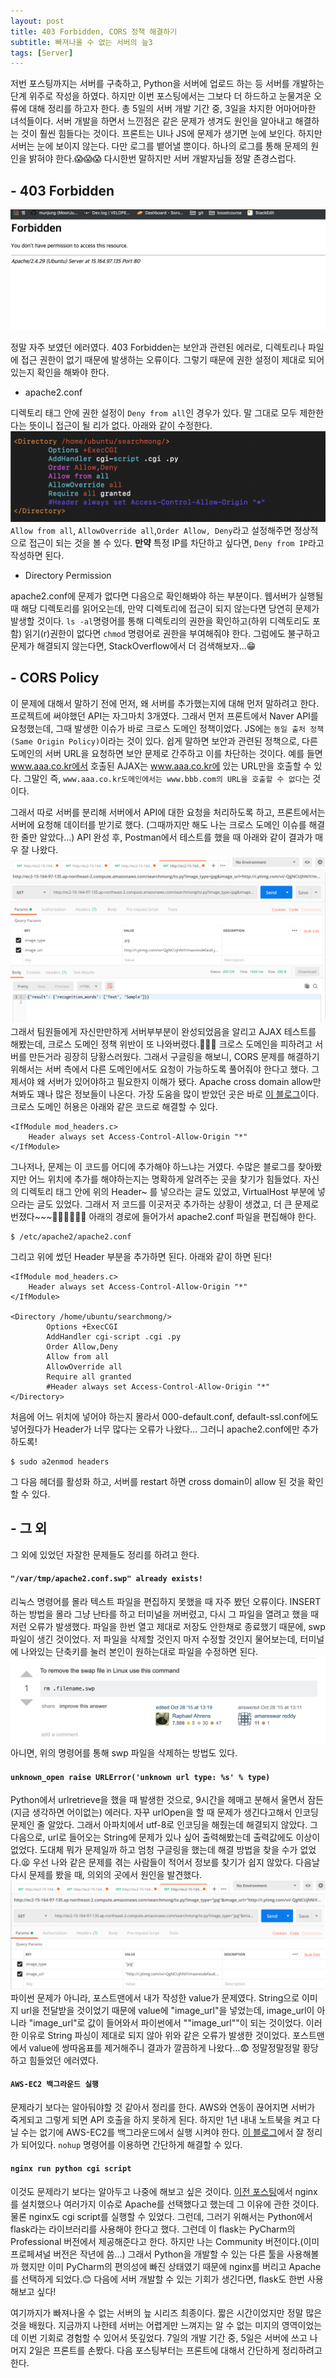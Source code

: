 ```yaml
---
layout: post
title: 403 Forbidden, CORS 정책 해결하기
subtitle: 빠져나올 수 없는 서버의 늪3
tags: [Server]
---
```


저번 포스팅까지는 서버를 구축하고, Python을 서버에 업로드 하는 등 서버를 개발하는 단계 위주로 작성을 하였다. 하지만 이번 포스팅에서는 그보다 더 하드하고 눈물겨운 오류에 대해 정리를 하고자 한다. 총 5일의 서버 개발 기간 중, 3일을 차지한 어마어마한 녀석들이다. 서버 개발을 하면서 느낀점은 같은 문제가 생겨도 원인을 알아내고 해결하는 것이 훨씬 힘들다는 것이다. 프론트는 UI나 JS에 문제가 생기면 눈에 보인다. 하지만 서버는 눈에 보이지 않는다. 다만 로그를 뱉어낼 뿐이다. 하나의 로그를 통해 문제의 원인을 밝혀야 한다.😱😱😱 다시한번 말하지만 서버 개발자님들 정말 존경스럽다.

## - 403 Forbidden
![spc_result](/img/191110/191110_img_10.png)

정말 자주 보였던 에러였다. 403 Forbidden는 보안과 관련된 에러로, 디렉토리나 파일에 접근 권한이 없기 때문에 발생하는 오류이다. 그렇기 때문에 권한 설정이 제대로 되어 있는지 확인을 해봐야 한다.

- apache2.conf

디렉토리 태그 안에 권한 설정이 `Deny from all`인 경우가 있다. 말 그대로 모두 제한한다는 뜻이니 접근이 될 리가 없다. 아래와 같이 수정한다.
![directory_allow](/img/191110/191110_img_7.png)
`Allow from all`, `AllowOverride all`,`Order Allow, Deny`라고 설정해주면 정상적으로 접근이 되는 것을 볼 수 있다.
**만약** 특정 IP를 차단하고 싶다면, `Deny from IP`라고 작성하면 된다.

- Directory Permission

apache2.conf에 문제가 없다면 다음으로 확인해봐야 하는 부분이다. 웹서버가 실행될 때 해당 디렉토리를 읽어오는데, 만약 디렉토리에 접근이 되지 않는다면 당연히 문제가 발생할 것이다. `ls -al`명령어를 통해 디렉토리의 권한을 확인하고(하위 디렉토리도 포함) 읽기(r)권한이 없다면 `chmod` 명령어로 권한을 부여해줘야 한다. 그럼에도 불구하고 문제가 해결되지 않는다면, StackOverflow에서 더 검색해보자...😁


## - CORS Policy
이 문제에 대해서 말하기 전에 먼저, 왜 서버를 추가했는지에 대해 먼저 말하려고 한다. 프로젝트에 써야했던 API는 자그마치 3개였다. 그래서 먼저 프론트에서 Naver API를 요청했는데, 그때 발생한 이슈가 바로 크로스 도메인 정책이었다. JS에는 `동일 출처 정책(Same Origin Policy)`이라는 것이 있다. 쉽게 말하면 보안과 관련된 정책으로, 다른 도메인의 서버 URL을 요청하면 보안 문제로 간주하고 이를 차단하는 것이다. 예를 들면 www.aaa.co.kr에서 호출된 AJAX는 www.aaa.co.kr에 있는 URL만을 호출할 수 있다. 그말인 즉, `www.aaa.co.kr도메인에서는 www.bbb.com의 URL을 호출할 수 없다`는 것이다.  

그래서 따로 서버를 분리해 서버에서 API에 대한 요청을 처리하도록 하고, 프론트에서는 서버에 요청해 데이터를 받기로 했다. (그때까지만 해도 나는 크로스 도메인 이슈를 해결한 줄만 알았다...) API 완성 후, Postman에서 테스트를 했을 때 아래와 같이 결과가 매우 잘 나왔다.
![cors_1s](/img/191110/191110_img_11.png)
그래서 팀원들에게 자신만만하게 서버부부분이 완성되었음을 알리고 AJAX 테스트를 해봤는데, 크로스 도메인 정책 위반이 또 나와버렸다.🤑🤑🤑 크로스 도메인을 피하려고 서버를 만든거라 굉장히 당황스러웠다. 그래서 구글링을 해보니, CORS 문제를 해결하기 위해서는 서버 측에서 다른 도메인에서도 요청이 가능하도록 풀어줘야 한다고 했다. 그제서야 왜 서버가 있어야하고 필요한지 이해가 됐다. Apache cross domain allow만 쳐봐도 꽤나 많은 정보들이 나온다. 가장 도움을 많이 받았던 곳은 바로 [이 블로그](https://poanchen.github.io/blog/2016/11/20/how-to-enable-cross-origin-resource-sharing-on-an-apache-server)이다. 크로스 도메인 허용은 아래와 같은 코드로 해결할 수 있다.
~~~
<IfModule mod_headers.c>
	Header always set Access-Control-Allow-Origin "*"
</IfModule>
~~~
그나저나, 문제는 이 코드를 어디에 추가해야 하느냐는 거였다. 수많은 블로그를 찾아봤지만 어느 위치에 추가를 해야하는지는 명확하게 알려주는 곳을 찾기가 힘들었다. 자신의 디렉토리 태그 안에 위의 Header~ 를 넣으라는 글도 있었고, VirtualHost 부분에 넣으라는 글도 있었다. 그래서 저 코드를 이곳저곳 추가하는 상황이 생겼고, 더 큰 문제로 번졌다~~~🙆‍♀🙆‍♀🙆‍♀ 아래의 경로에 들어가서 apache2.conf 파일을 편집해야 한다.
~~~
$ /etc/apache2/apache2.conf
~~~
그리고 위에 썼던 Header 부분을 추가하면 된다. 아래와 같이 하면 된다!
~~~
<IfModule mod_headers.c>
	Header always set Access-Control-Allow-Origin "*"
</IfModule>

<Directory /home/ubuntu/searchmong/>
    	Options +ExecCGI
    	AddHandler cgi-script .cgi .py
    	Order Allow,Deny
    	Allow from all
    	AllowOverride all
    	Require all granted
    	#Header always set Access-Control-Allow-Origin "*"
</Directory>
~~~
처음에 어느 위치에 넣어야 하는지 몰라서 000-default.conf, default-ssl.conf에도 넣어줬다가 Header가 너무 많다는 오류가 나왔다... 그러니 apache2.conf에만 추가하도록!
~~~
$ sudo a2enmod headers
~~~
그 다음 헤더를 활성화 하고, 서버를 restart 하면 cross domain이 allow 된 것을 확인할 수 있다.

## - 그 외
그 외에 있었던 자잘한 문제들도 정리를 하려고 한다.  

#### `"/var/tmp/apache2.conf.swp" already exists!`  
리눅스 명령어를 몰라 텍스트 파일을 편집하지 못했을 때 자주 봤던 오류이다. INSERT하는 방법을 몰라 그냥 난타를 하고 터미널을 꺼버렸고, 다시 그 파일을 열려고 했을 때 저런 오류가 발생했다. 파일을 한번 열고 제대로 저장도 안한채로 종료했기 때문에, swp 파일이 생긴 것이었다. 저 파일을 삭제할 것인지 마저 수정할 것인지 물어보는데, 터미널에 나와있는 단축키를 눌러 본인이 원하는대로 파일을 수정하면 된다.
![remove_swap_file](/img/191110/191110_img_12.png)
아니면, 위의 명령어를 통해 swp 파일을 삭제하는 방법도 있다.

#### `unknown_open raise URLError('unknown url type: %s' % type)`
Python에서 urlretrieve을 했을 때 발생한 것으로, 9시간을 헤매고 분해서 울면서 잠든(지금 생각하면 어이없는) 에러다. 자꾸 urlOpen을 할 때 문제가 생긴다고해서 인코딩 문제인 줄 알았다. 그래서 아파치에서 utf-8로 인코딩을 해줬는데 해결되지 않았다. 그 다음으로, url로 들어오는 String에 문제가 있나 싶어 출력해봤는데 출력값에도 이상이 없었다. 도대체 뭐가 문제일까 하고 엄청 구글링을 했는데 해결 방법을 찾을 수가 없었다.😫 우선 나와 같은 문제를 겪는 사람들이 적어서 정보를 찾기가 쉽지 않았다. 다음날 다시 문제를 봤을 때, 의외의 곳에서 원인을 발견했다.
![postman_error](/img/191110/191110_img_14.png)
파이썬 문제가 아니라, 포스트맨에서 내가 작성한 value가 문제였다. String으로 이미지 url을 전달받을 것이었기 때문에 value에 "image_url"을 넣었는데, image_url이 아니라 "image_url"로 값이 들어와서 파이썬에서 ""image_url""이 되는 것이었다. 이러한 이유로 String 파싱이 제대로 되지 않아 위와 같은 오류가 발생한 것이었다. 포스트맨에서 value에 쌍따옴표를 제거해주니 결과가 깔끔하게 나왔다...😨 정말정말정말 황당하고 힘들었던 에러였다.

#### `AWS-EC2 백그라운드 실행`
문제라기 보다는 알아둬야할 것 같아서 정리를 한다. AWS와 연동이 끊어지면 서버가 죽게되고 그렇게 되면 API 호출을 하지 못하게 된다. 하지만 1년 내내 노트북을 켜고 다닐 수는 없기에 AWS-EC2를 백그라운드에서 실행 시켜야 한다. [이 블로그](https://medium.com/@omicro03/190110-aws-ec2-%EB%B0%B1%EA%B7%B8%EB%9D%BC%EC%9A%B4%EB%93%9C-%EC%8B%A4%ED%96%89-a84381a35787)에서 잘 정리가 되어있다. `nohup` 명령어를 이용하면 간단하게 해결할 수 있다.  

#### `nginx run python cgi script`  
이것도 문제라기 보다는 알아두고 나중에 해보고 싶은 것이다. [이전 포스팅](/2019-11-10-naver_whale_contest_1/)에서 nginx를 설치했으나 여러가지 이슈로 Apache를 선택했다고 했는데 그 이유에 관한 것이다. 물론 nginx도 cgi script를 실행할 수 있었다. 그런데, 그러기 위해서는 Python에서 flask라는 라이브러리를 사용해야 한다고 했다. 그런데 이 flask는 PyCharm의 Professional 버전에서 제공해준다고 한다. 하지만 나는  Community 버전이다.(이미 프로페셔널 버전은 작년에 씀...) 그래서 Python을 개발할 수 있는 다른 툴을 사용해볼까 했지만 이미 PyCharm의 편의성에 빠진 상태였기 때문에 nginx를 버리고 Apache를 선택하게 되었다.😊 다음에 서버 개발할 수 있는 기회가 생긴다면, flask도 한번 사용해보고 싶다!

여기까지가 빠져나올 수 없는 서버의 늪 시리즈 최종이다. 짧은 시간이었지만 정말 많은 것을 배웠다. 지금까지 나한테 서버는 어렵게만 느껴지는 알 수 없는 미지의 영역이었는데 이번 기회로 경험할 수 있어서 뜻깊었다. 7일의 개발 기간 중, 5일은 서버에 쓰고 나머지 2일은 프론트를 손봤다. 다음 포스팅부터는 프론트에 대해서 간단하게 정리하려고 한다.
